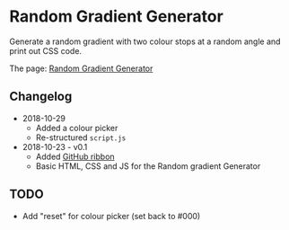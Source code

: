 # Random Gradient Generator

Generate a random gradient with two colour stops at a random angle and print out CSS code.

The page: [Random Gradient Generator](https://insomnux.github.io/rcgen/)

## Changelog

+ 2018-10-29
  - Added a colour picker
  - Re-structured `script.js`
+ 2018-10-23 - v0.1
  - Added [GitHub ribbon](http://tholman.com/github-corners/)
  - Basic HTML, CSS and JS for the Random gradient Generator

## TODO

- Add "reset" for colour picker (set back to #000)
